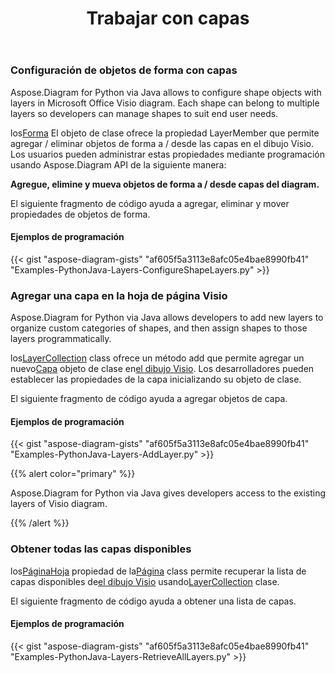 ﻿---
title: Trabajar con capas
type: docs
weight: 160
url: /es/python-java/working-with-layers/
---
### **Configuración de objetos de forma con capas**
Aspose.Diagram for Python via Java allows to configure shape objects with layers in Microsoft Office Visio diagram. Each shape can belong to multiple layers so developers can manage shapes to suit end user needs.

 los[Forma](https://reference.aspose.com/diagram/java/com.aspose.diagram/Shape) El objeto de clase ofrece la propiedad LayerMember que permite agregar / eliminar objetos de forma a / desde las capas en el dibujo Visio. Los usuarios pueden administrar estas propiedades mediante programación usando Aspose.Diagram API de la siguiente manera:

**Agregue, elimine y mueva objetos de forma a / desde capas del diagram.** 

El siguiente fragmento de código ayuda a agregar, eliminar y mover propiedades de objetos de forma.
#### **Ejemplos de programación**
{{< gist "aspose-diagram-gists" "af605f5a3113e8afc05e4bae8990fb41" "Examples-PythonJava-Layers-ConfigureShapeLayers.py" >}}
### **Agregar una capa en la hoja de página Visio**
Aspose.Diagram for Python via Java allows developers to add new layers to organize custom categories of shapes, and then assign shapes to those layers programmatically.

 los[LayerCollection](https://reference.aspose.com/diagram/java/com.aspose.diagram/LayerCollection) class ofrece un método add que permite agregar un nuevo[Capa](https://reference.aspose.com/diagram/java/com.aspose.diagram/layer) objeto de clase en[el dibujo Visio](DrawingFlowChart.vsdx). Los desarrolladores pueden establecer las propiedades de la capa inicializando su objeto de clase.

El siguiente fragmento de código ayuda a agregar objetos de capa.
#### **Ejemplos de programación**
{{< gist "aspose-diagram-gists" "af605f5a3113e8afc05e4bae8990fb41" "Examples-PythonJava-Layers-AddLayer.py" >}}

{{% alert color="primary" %}} 

Aspose.Diagram for Python via Java gives developers access to the existing layers of Visio diagram.

{{% /alert %}} 
### **Obtener todas las capas disponibles**
 los[PáginaHoja](https://reference.aspose.com/diagram/java/com.aspose.diagram/PageSheet) propiedad de la[Página](https://reference.aspose.com/diagram/java/com.aspose.diagram/Page) class permite recuperar la lista de capas disponibles de[el dibujo Visio](DrawingFlowChart.vsdx) usando[LayerCollection](https://reference.aspose.com/diagram/java/com.aspose.diagram/layercollection) clase.

El siguiente fragmento de código ayuda a obtener una lista de capas.
#### **Ejemplos de programación**
{{< gist "aspose-diagram-gists" "af605f5a3113e8afc05e4bae8990fb41" "Examples-PythonJava-Layers-RetrieveAllLayers.py" >}}
